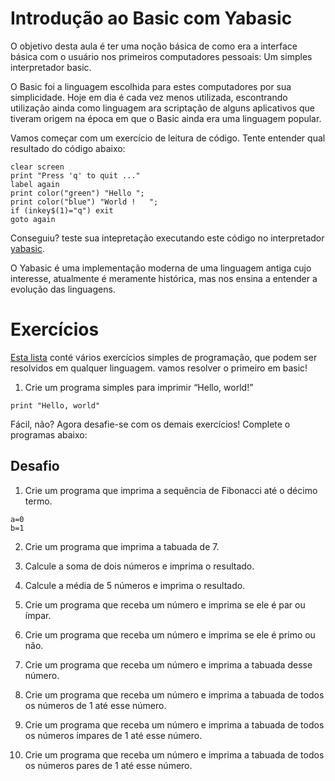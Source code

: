 # Introdução ao Basic com Yabasic

O objetivo desta aula é ter uma noção básica de como era a interface básica com o usuário nos primeiros computadores pessoais: Um simples interpretador basic.

O Basic foi a linguagem escolhida para estes computadores por sua simplicidade. Hoje em dia é cada vez menos utilizada, escontrando utilização ainda como linguagem ara scriptação de alguns aplicativos que tiveram origem na época em que o Basic ainda era uma linguagem popular.

Vamos começar com um exercício de leitura de código. Tente entender qual resultado do código abaixo:

```basic
clear screen
print "Press 'q' to quit ..."
label again
print color("green") "Hello ";
print color("blue") "World !   ";
if (inkey$(1)="q") exit
goto again
```

Conseguiu? teste sua intepretação executando este código no interpretador [yabasic](https://2484.de/yabasic/).

O Yabasic é uma implementação moderna de uma linguagem antiga cujo interesse, atualmente é meramente histórica, mas nos ensina a entender a evolução das linguagens.
# Exercícios
[Esta lista](/conteúdo/Introdução%20à%20programação%20em%20Python/lista1.md) conté vários exercícios simples de programação, que podem ser resolvidos em qualquer linguagem. vamos resolver o primeiro em basic!

1. Crie um programa simples para imprimir “Hello, world!”
```basic
print "Hello, world"
```

Fácil, não? Agora desafie-se com os demais exercícios! Complete o programas abaixo:
## Desafio
1. Crie um programa que imprima a sequência de Fibonacci até o décimo termo. 


```basic
a=0
b=1
```
2. Crie um programa que imprima a tabuada de 7.

3. Calcule a soma de dois números e imprima o resultado.
4. Calcule a média de 5 números e imprima o resultado.
5. Crie um programa que receba um número e imprima se ele é par ou ímpar.
6. Crie um programa que receba um número e imprima se ele é primo ou não.
7. Crie um programa que receba um número e imprima a tabuada desse número.
8. Crie um programa que receba um número e imprima a tabuada de todos os números de 1 até esse número.
9. Crie um programa que receba um número e imprima a tabuada de todos os números ímpares de 1 até esse número.
10. Crie um programa que receba um número e imprima a tabuada de todos os números pares de 1 até esse número.

